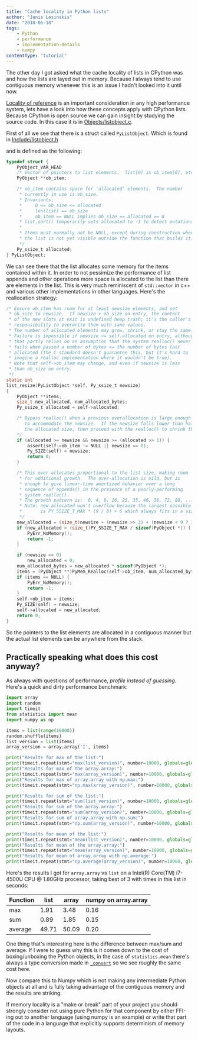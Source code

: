 ```yaml
---
title: "Cache locality in Python lists"
author: "Janis Lesinskis"
date: "2018-06-18"
tags:
    - Python
    - performance
    - implementation-details
    - numpy
contentType: "tutorial"
---
```


The other day I got asked what the cache locality of lists in CPython was and how the lists are layed out in memory. Because I always tend to use contiguous memory whenever this is an issue I hadn't looked into it until now.

[Locality of reference](https://en.wikipedia.org/wiki/Locality_of_reference) is an important consideration in any high performance system, lets have a look into how these concepts apply with CPython lists. Because CPython is open source we can gain insight by studying the source code. In this case it is in [Objects/listobject.c](https://github.com/python/cpython/blob/8c663fd60ecba9c82aa4c404dbfb1aae69fe8553/Objects/listobject.c).

First of all we see that there is a struct called `PyListObject`. Which is found in [Include/listobject.h](https://github.com/python/cpython/blob/1a5856bf9295fa73995898d576e0bedf016aee1f/Include/listobject.h)

and is defined as the following:

```c
typedef struct {
    PyObject_VAR_HEAD
    /* Vector of pointers to list elements.  list[0] is ob_item[0], etc. */
    PyObject **ob_item;

    /* ob_item contains space for 'allocated' elements.  The number
     * currently in use is ob_size.
     * Invariants:
     *     0 <= ob_size <= allocated
     *     len(list) == ob_size
     *     ob_item == NULL implies ob_size == allocated == 0
     * list.sort() temporarily sets allocated to -1 to detect mutations.
     *
     * Items must normally not be NULL, except during construction when
     * the list is not yet visible outside the function that builds it.
     */
    Py_ssize_t allocated;
} PyListObject;
```

We can see there that the list allocates some memory for the items contained within it. In order to not pessimize the performance of list appends and other operations more space is allocated to the list than there are elements in the list. This is very much reminiscent of `std::vector` in c++ and various other implementations in other languages.
Here's the reallocation strategy:

```c
/* Ensure ob_item has room for at least newsize elements, and set
 * ob_size to newsize.  If newsize > ob_size on entry, the content
 * of the new slots at exit is undefined heap trash; it's the caller's
 * responsibility to overwrite them with sane values.
 * The number of allocated elements may grow, shrink, or stay the same.
 * Failure is impossible if newsize <= self.allocated on entry, although
 * that partly relies on an assumption that the system realloc() never
 * fails when passed a number of bytes <= the number of bytes last
 * allocated (the C standard doesn't guarantee this, but it's hard to
 * imagine a realloc implementation where it wouldn't be true).
 * Note that self->ob_item may change, and even if newsize is less
 * than ob_size on entry.
 */
static int
list_resize(PyListObject *self, Py_ssize_t newsize)
{
    PyObject **items;
    size_t new_allocated, num_allocated_bytes;
    Py_ssize_t allocated = self->allocated;

    /* Bypass realloc() when a previous overallocation is large enough
       to accommodate the newsize.  If the newsize falls lower than half
       the allocated size, then proceed with the realloc() to shrink the list.
    */
    if (allocated >= newsize && newsize >= (allocated >> 1)) {
        assert(self->ob_item != NULL || newsize == 0);
        Py_SIZE(self) = newsize;
        return 0;
    }

    /* This over-allocates proportional to the list size, making room
     * for additional growth.  The over-allocation is mild, but is
     * enough to give linear-time amortized behavior over a long
     * sequence of appends() in the presence of a poorly-performing
     * system realloc().
     * The growth pattern is:  0, 4, 8, 16, 25, 35, 46, 58, 72, 88, ...
     * Note: new_allocated won't overflow because the largest possible value
     *       is PY_SSIZE_T_MAX * (9 / 8) + 6 which always fits in a size_t.
     */
    new_allocated = (size_t)newsize + (newsize >> 3) + (newsize < 9 ? 3 : 6);
    if (new_allocated > (size_t)PY_SSIZE_T_MAX / sizeof(PyObject *)) {
        PyErr_NoMemory();
        return -1;
    }

    if (newsize == 0)
        new_allocated = 0;
    num_allocated_bytes = new_allocated * sizeof(PyObject *);
    items = (PyObject **)PyMem_Realloc(self->ob_item, num_allocated_bytes);
    if (items == NULL) {
        PyErr_NoMemory();
        return -1;
    }
    self->ob_item = items;
    Py_SIZE(self) = newsize;
    self->allocated = new_allocated;
    return 0;
}
```

So the pointers to the list elements are allocated in a contiguous manner but the actual list elements can be anywhere from the stack.

## Practically speaking what does this cost anyway?

As always with questions of performance, *profile instead of guessing*.
Here's a quick and dirty performance benchmark:

```python
import array
import random
import timeit
from statistics import mean
import numpy as np

items = list(range(10000))
random.shuffle(items)
list_version = list(items)
array_version = array.array('I', items)

print("Results for max of the list:")
print(timeit.repeat(stmt="max(list_version)", number=10000, globals=globals()))
print("Results for max of the array.array:")
print(timeit.repeat(stmt="max(array_version)", number=10000, globals=globals()))
print("Results for max of array.array with np.max:")
print(timeit.repeat(stmt="np.max(array_version)", number=10000, globals=globals()))

print("Results for sum of the list:")
print(timeit.repeat(stmt="sum(list_version)", number=10000, globals=globals()))
print("Results for sum of the array.array:")
print(timeit.repeat(stmt="sum(array_version)", number=10000, globals=globals()))
print("Results for sum of array.array with np.sum:")
print(timeit.repeat(stmt="np.sum(array_version)", number=10000, globals=globals()))

print("Results for mean of the list:")
print(timeit.repeat(stmt="mean(list_version)", number=10000, globals=globals()))
print("Results for mean of the array.array:")
print(timeit.repeat(stmt="mean(array_version)", number=10000, globals=globals()))
print("Results for mean of array.array with np.average:")
print(timeit.repeat(stmt="np.average(array_version)", number=10000, globals=globals()))
```

Here's the results I got for `array.array` vs `list` on a Intel(R) Core(TM) i7-4500U CPU @ 1.80GHz processor, taking best of 3 with times in this list in seconds:

|Function | list  | array | numpy on array.array|
|---------|-------|-------|---------------------|
|max      | 1.91  | 3.48  | 0.16                |
|sum      | 0.89  | 1.85  | 0.15                |
|average  | 49.71 | 50.09 | 0.20                |

One thing that's interesting here is the difference between max/sum and average. If I were to guess why this is it comes down to the cost of boxing/unboxing the Python objects, in the case of `statistics.mean` there's always a type conversion made in [`_convert`](https://github.com/python/cpython/blob/9b7cf757213cf4d7ae1d436d86ad53f5ba362d55/Lib/statistics.py#L232) so we see roughly the same cost here.

Now compare this to Numpy which is not making any intermediate Python objects at all and is fully taking advantage of the contiguous memory and the results are striking.

If memory locality is a "make or break" part of your project you should strongly consider not using pure Python for that component by either FFI-ing out to another language (using numpy is an example) or write that part of the code in a language that explicitly supports determinism of memory layouts.